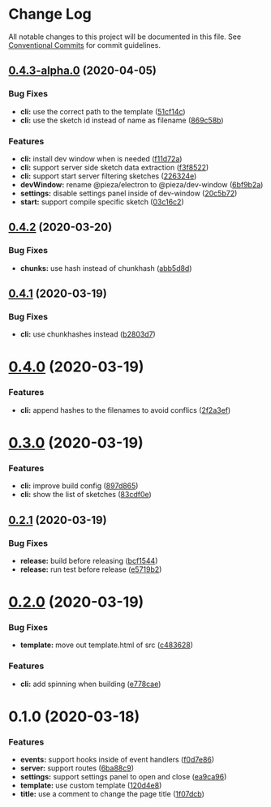 # Change Log

All notable changes to this project will be documented in this file.
See [Conventional Commits](https://conventionalcommits.org) for commit guidelines.

## [0.4.3-alpha.0](https://github.com/albizures/pieza/compare/@pieza/cli@0.4.2...@pieza/cli@0.4.3-alpha.0) (2020-04-05)


### Bug Fixes

* **cli:** use the correct path to the template ([51cf14c](https://github.com/albizures/pieza/commit/51cf14c87793c718bae7b24970406ddd89ba54bc))
* **cli:** use the sketch id instead of name as filename ([869c58b](https://github.com/albizures/pieza/commit/869c58bbc4df6b64b8ade389747168dd3a519b61))


### Features

* **cli:** install dev window when is needed ([f11d72a](https://github.com/albizures/pieza/commit/f11d72a7823163d4ef6e6bd400382ee09b5dacb8))
* **cli:** support server side sketch data extraction ([f3f8522](https://github.com/albizures/pieza/commit/f3f852294a28b55bd40482ef790c79e2171f7e39))
* **cli:** support start server filtering sketches ([226324e](https://github.com/albizures/pieza/commit/226324ecd3d32e80bd9cf51d4a5add853d32064b))
* **devWindow:** rename @pieza/electron to @pieza/dev-window ([6bf9b2a](https://github.com/albizures/pieza/commit/6bf9b2a2842d9449a61d37fb0b293e71de8a7ce8))
* **settings:** disable settings panel inside of dev-window ([20c5b72](https://github.com/albizures/pieza/commit/20c5b72cb78b86972ed5baa77729c61786d29b8c))
* **start:** support compile specific sketch ([03c16c2](https://github.com/albizures/pieza/commit/03c16c20631621d7c642865313dc69eadd3f3964))





## [0.4.2](https://github.com/albizures/pieza/compare/@pieza/cli@0.4.1...@pieza/cli@0.4.2) (2020-03-20)


### Bug Fixes

* **chunks:** use hash instead of chunkhash ([abb5d8d](https://github.com/albizures/pieza/commit/abb5d8d1d0740be6ac270db73c8f8ed2a679029d))





## [0.4.1](https://github.com/albizures/pieza/compare/@pieza/cli@0.4.0...@pieza/cli@0.4.1) (2020-03-19)


### Bug Fixes

* **cli:** use chunkhashes instead ([b2803d7](https://github.com/albizures/pieza/commit/b2803d7a9166c204db5d2f03a27780d142a73e96))





# [0.4.0](https://github.com/albizures/pieza/compare/@pieza/cli@0.3.0...@pieza/cli@0.4.0) (2020-03-19)


### Features

* **cli:** append hashes to the filenames to avoid conflics ([2f2a3ef](https://github.com/albizures/pieza/commit/2f2a3ef4a3e204f8ee33727811ee159acd7455f5))





# [0.3.0](https://github.com/albizures/pieza/compare/@pieza/cli@0.2.1...@pieza/cli@0.3.0) (2020-03-19)


### Features

* **cli:** improve build config ([897d865](https://github.com/albizures/pieza/commit/897d8658ce4d2e66a9001e1d590d8970bee6c84f))
* **cli:** show the list of sketches ([83cdf0e](https://github.com/albizures/pieza/commit/83cdf0eb54d4efb02f47a24f8661dac4b6963feb))





## [0.2.1](https://github.com/albizures/pieza/compare/@pieza/cli@0.2.0...@pieza/cli@0.2.1) (2020-03-19)


### Bug Fixes

* **release:** build before releasing ([bcf1544](https://github.com/albizures/pieza/commit/bcf154461445481bb6196d45117f7fb10667e926))
* **release:** run test before release ([e5719b2](https://github.com/albizures/pieza/commit/e5719b2405fc2f1def54ddb4a8bcd2d3c1ff10ce))





# [0.2.0](https://github.com/albizures/pieza/compare/@pieza/cli@0.1.0...@pieza/cli@0.2.0) (2020-03-19)


### Bug Fixes

* **template:** move out template.html of src ([c483628](https://github.com/albizures/pieza/commit/c483628f3ea679e6c3dbf0df3302a4ea8a57a66b))


### Features

* **cli:** add spinning when building ([e778cae](https://github.com/albizures/pieza/commit/e778cae29d5d469cbcf29bb360e12231b5bbadf2))





# 0.1.0 (2020-03-18)


### Features

* **events:** support hooks inside of event handlers ([f0d7e86](https://github.com/albizures/pieza/commit/f0d7e86c4c1bf4e408b3a0e95248bec41d15821c))
* **server:** support routes ([6ba88c9](https://github.com/albizures/pieza/commit/6ba88c959232b24e07f666061609962d3eab5331))
* **settings:** support settings panel to open and close ([ea9ca96](https://github.com/albizures/pieza/commit/ea9ca969b478e5be189b573f134ec56bb56f8fe6))
* **template:** use custom template ([120d4e8](https://github.com/albizures/pieza/commit/120d4e8bd378451cdd0009a158d02f192e5800d4))
* **title:** use a comment to change the page title ([1f07dcb](https://github.com/albizures/pieza/commit/1f07dcba7b3fe96e1e37dcd43880b60f363c90b1))
